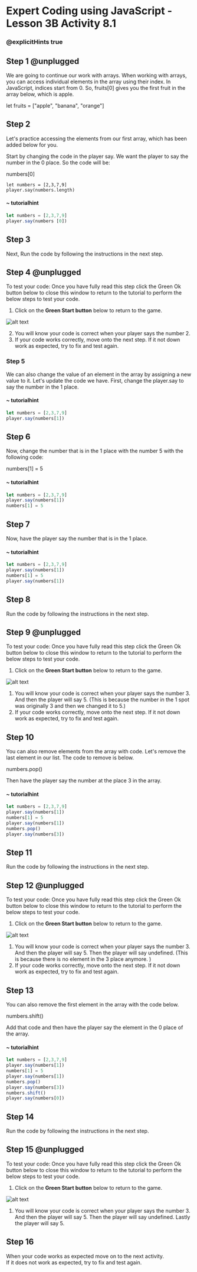 # Expert Coding using JavaScript - Lesson 3B Activity 8.1

### @explicitHints true

## Step 1 @unplugged
We are going to continue our work with arrays. When working with arrays, you can access individual elements in the array using their index. In JavaScript, indices start from 0. So, fruits[0] gives you the first fruit in the array below, which is apple. 

let fruits = ["apple", "banana", "orange"]

## Step 2
Let's practice accessing the elements from our first array, which has been added below for you. 

Start by changing the code in the player say.  We want the player to say the number in the 0 place.  So the code will be:

numbers[0]

```template
let numbers = [2,3,7,9]
player.say(numbers.length)

```

#### ~ tutorialhint

```javascript
let numbers = [2,3,7,9]
player.say(numbers [0])
```

## Step 3
Next, Run the code by following the instructions in the next step.


## Step 4 @unplugged
To test your code:
Once you have fully read this step click the Green Ok button below to close this window to return to the tutorial to perform the below steps to test your code.

1. Click on the **Green Start button** below to return to the game.



![alt text](https://expertjs.codingcredentials.com/Lesson1/1.1/1.JPG?raw=true  "Start")

2.  You will know your code is correct when your player says the number 2.  
3.  If your code works correctly, move onto the next step. If it not down work as expected, try to fix and test again.


### Step 5
We can also change the value of an element in the array by assigning a new value to it. Let's update the code we have.  First, change the player.say to say the number in the 1 place.  


#### ~ tutorialhint

```javascript
let numbers = [2,3,7,9]
player.say(numbers[1])
```

## Step 6
Now, change the number that is in the 1 place with the number 5 with the following code:

numbers[1] = 5

#### ~ tutorialhint

```javascript
let numbers = [2,3,7,9]
player.say(numbers[1])
numbers[1] = 5
```

## Step 7
Now, have the player say the number that is in the 1 place. 


#### ~ tutorialhint

```javascript
let numbers = [2,3,7,9]
player.say(numbers[1])
numbers[1] = 5
player.say(numbers[1])
```


## Step 8

Run the code by following the instructions in the next step.


## Step 9 @unplugged
To test your code:
Once you have fully read this step click the Green Ok button below to close this window to return to the tutorial to perform the below steps to test your code.

1. Click on the **Green Start button** below to return to the game.



![alt text](https://expertjs.codingcredentials.com/Lesson1/1.1/1.JPG?raw=true  "Start")

1.  You will know your code is correct when your player says the number 3. And then the player will say 5. (This is because the number in the 1 spot was originally 3 and then we changed it to 5.)
2.  If your code works correctly, move onto the next step. If it not down work as expected, try to fix and test again.

## Step 10
You can also remove elements from the array with code.  Let's remove the last element in our list. The code to remove is below. 

numbers.pop()

Then have the player say the number at the place 3 in the array. 
#### ~ tutorialhint

```javascript
let numbers = [2,3,7,9]
player.say(numbers[1])
numbers[1] = 5
player.say(numbers[1])
numbers.pop()
player.say(numbers[3])
```
## Step 11

Run the code by following the instructions in the next step.


## Step 12 @unplugged
To test your code:
Once you have fully read this step click the Green Ok button below to close this window to return to the tutorial to perform the below steps to test your code.

1. Click on the **Green Start button** below to return to the game.



![alt text](https://expertjs.codingcredentials.com/Lesson1/1.1/1.JPG?raw=true  "Start")

1.  You will know your code is correct when your player says the number 3. And then the player will say 5. Then the player will say undefined. (This is because there is no element in the 3 place anymore. )
2.  If your code works correctly, move onto the next step. If it not down work as expected, try to fix and test again.

## Step 13
You can also remove the first element in the array with the code below. 

numbers.shift()

Add that code and then have the player say the element in the 0 place of the array. 

#### ~ tutorialhint

```javascript
let numbers = [2,3,7,9]
player.say(numbers[1])
numbers[1] = 5
player.say(numbers[1])
numbers.pop()
player.say(numbers[3])
numbers.shift()
player.say(numbers[0])
```

## Step 14
Run the code by following the instructions in the next step.


## Step 15 @unplugged
To test your code:
Once you have fully read this step click the Green Ok button below to close this window to return to the tutorial to perform the below steps to test your code.

1. Click on the **Green Start button** below to return to the game.



![alt text](https://expertjs.codingcredentials.com/Lesson1/1.1/1.JPG?raw=true  "Start")

1.  You will know your code is correct when your player says the number 3. And then the player will say 5. Then the player will say undefined. Lastly the player will say 5. 

## Step 16
When your code works as expected move on to the next activity.  
If it does not work as expected, try to fix and test again.
